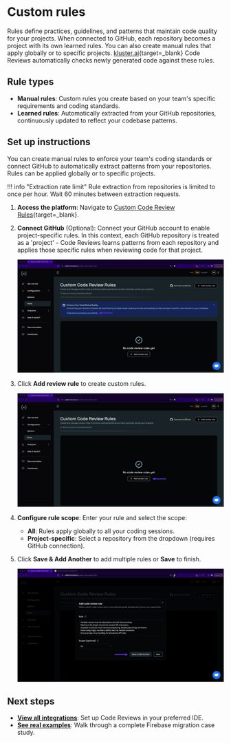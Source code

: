 # Custom rules

Rules define practices, guidelines, and patterns that maintain code quality for your projects. When connected to GitHub, each repository becomes a project with its own learned rules. You can also create manual rules that apply globally or to specific projects. [kluster.ai](https://kluster.ai){target=_blank} Code Reviews automatically checks newly generated code against these rules.

## Rule types

- **Manual rules**: Custom rules you create based on your team's specific requirements and coding standards.
- **Learned rules**: Automatically extracted from your GitHub repositories, continuously updated to reflect your codebase patterns.

## Set up instructions

You can create manual rules to enforce your team's coding standards or connect GitHub to automatically extract patterns from your repositories. Rules can be applied globally or to specific projects.

!!! info "Extraction rate limit"
    Rule extraction from repositories is limited to once per hour. Wait 60 minutes between extraction requests.

1. **Access the platform**: Navigate to [Custom Code Review Rules](https://platform.kluster.ai/custom-code-review-rules){target=_blank}.

2. **Connect GitHub** (Optional): Connect your GitHub account to enable project-specific rules. In this context, each GitHub repository is treated as a 'project' - Code Reviews learns patterns from each repository and applies those specific rules when reviewing code for that project.

    ![Connect to GitHub](/images/code-reviews/code/configuration/rules/rules-1.webp)

3. Click **Add review rule** to create custom rules.

    ![Add review rule button](/images/code-reviews/code/configuration/rules/rules-2.webp)

4. **Configure rule scope**: Enter your rule and select the scope:
    - **All**: Rules apply globally to all your coding sessions.
    - **Project-specific**: Select a repository from the dropdown (requires GitHub connection).

5. Click **Save & Add Another** to add multiple rules or **Save** to finish.

    ![Add code review rule dialog](/images/code-reviews/code/configuration/rules/rules-3.webp)

## Next steps

- **[View all integrations](/code-reviews/quickstart/)**: Set up Code Reviews in your preferred IDE.
- **[See real examples](/code-reviews/examples/cursor-firebase-nextjs/)**: Walk through a complete Firebase migration case study.